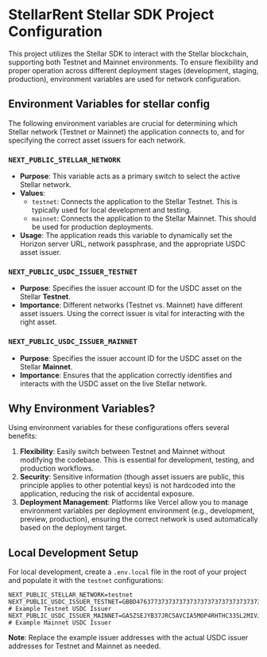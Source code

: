 # StellarRent Stellar SDK Project Configuration

This project utilizes the Stellar SDK to interact with the Stellar blockchain, supporting both Testnet and Mainnet environments. To ensure flexibility and proper operation across different deployment stages (development, staging, production), environment variables are used for network configuration.

## Environment Variables for stellar config

The following environment variables are crucial for determining which Stellar network (Testnet or Mainnet) the application connects to, and for specifying the correct asset issuers for each network.

### `NEXT_PUBLIC_STELLAR_NETWORK`

*   **Purpose**: This variable acts as a primary switch to select the active Stellar network.
*   **Values**:
    *   `testnet`: Connects the application to the Stellar Testnet. This is typically used for local development and testing.
    *   `mainnet`: Connects the application to the Stellar Mainnet. This should be used for production deployments.
*   **Usage**: The application reads this variable to dynamically set the Horizon server URL, network passphrase, and the appropriate USDC asset issuer.

### `NEXT_PUBLIC_USDC_ISSUER_TESTNET`

*   **Purpose**: Specifies the issuer account ID for the USDC asset on the Stellar **Testnet**.
*   **Importance**: Different networks (Testnet vs. Mainnet) have different asset issuers. Using the correct issuer is vital for interacting with the right asset.

### `NEXT_PUBLIC_USDC_ISSUER_MAINNET`

*   **Purpose**: Specifies the issuer account ID for the USDC asset on the Stellar **Mainnet**.
*   **Importance**: Ensures that the application correctly identifies and interacts with the USDC asset on the live Stellar network.

## Why Environment Variables?

Using environment variables for these configurations offers several benefits:

1.  **Flexibility**: Easily switch between Testnet and Mainnet without modifying the codebase. This is essential for development, testing, and production workflows.
2.  **Security**: Sensitive information (though asset issuers are public, this principle applies to other potential keys) is not hardcoded into the application, reducing the risk of accidental exposure.
3.  **Deployment Management**: Platforms like Vercel allow you to manage environment variables per deployment environment (e.g., development, preview, production), ensuring the correct network is used automatically based on the deployment target.

## Local Development Setup

For local development, create a `.env.local` file in the root of your project and populate it with the `testnet` configurations:

```
NEXT_PUBLIC_STELLAR_NETWORK=testnet
NEXT_PUBLIC_USDC_ISSUER_TESTNET=GBBD4763773737373737373737373737373737373737373737373737373737373737 # Example Testnet USDC Issuer
NEXT_PUBLIC_USDC_ISSUER_MAINNET=GA5ZSEJYB37JRC5AVCIA5MOP4RHTHC335L2MIVJOE5GQLNBMYDFV6FUPE # Example Mainnet USDC Issuer
```

**Note**: Replace the example issuer addresses with the actual USDC issuer addresses for Testnet and Mainnet as needed.
